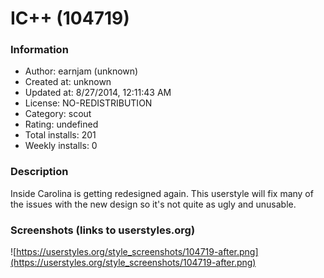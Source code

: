 # IC++ (104719)

### Information
- Author: earnjam (unknown)
- Created at: unknown
- Updated at: 8/27/2014, 12:11:43 AM
- License: NO-REDISTRIBUTION
- Category: scout
- Rating: undefined
- Total installs: 201
- Weekly installs: 0


### Description
Inside Carolina is getting redesigned again. This userstyle will fix many of the issues with the new design so it's not quite as ugly and unusable.


### Screenshots (links to userstyles.org)
![https://userstyles.org/style_screenshots/104719-after.png](https://userstyles.org/style_screenshots/104719-after.png)


